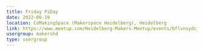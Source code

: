 ```yaml
---
title: Friday PiDay
date: 2022-06-10
location: CoMakingSpace (Makerspace Heidelberg), Heidelberg
link: https://www.meetup.com/Heidelberg-Makers-Meetup/events/bflvnsydcjbnb/
usergroup: makershd
type: usergroup
---
```

